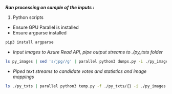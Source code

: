 __*Run processing on sample of the inputs :*__

1. Python scripts

+ Ensure GPU Parallel is installed
+ Ensure argparse installed 
```bash
pip3 install argparse
```
+ _Input images to Azure Read API, pipe output streams to ./py_txts folder_
```bash
ls py_images | sed 's/jpg//g' | parallel python3 dumps.py -i ./py_images/{}jpg '>./py_txts/{}txt'
```
+ _Piped text streams to candidate votes and statistics and image mappings_
```bash
ls ./py_txts | parallel python3 temp.py -f ./py_txts/{} -i ./py_images -e "jpg"
```
